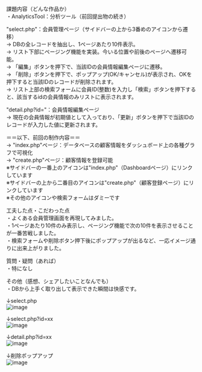 課題内容（どんな作品か）  
・AnalyticsTool：分析ツール（前回提出物の続き）  
  
 "select.php"：会員管理ページ（サイドバーの上から3番めのアイコンから遷移）  
    -> DBの全レコードを抽出し、1ページあたり10件表示。  
    -> リスト下部にページング機能を実装。今いる位置や前後のページへ遷移可能。  
    -> 「編集」ボタンを押下で、当該IDの会員情報編集ページに遷移。  
    -> 「削除」ボタンを押下で、ポップアップ(OK/キャンセル)が表示され、OKを押下すると当該IDのレコードが削除されます。  
    -> リスト上部の検索フォームに会員ID(整数)を入力し「検索」ボタンを押下すると、該当するidの会員情報のみリストに表示されます。  
   
 "detail.php?id="：会員情報編集ページ  
    -> 現在の会員情報が初期値として入っており、「更新」ボタンを押下で当該IDのレコードが入力した値に更新されます。  
  
＝＝以下、前回の制作内容＝＝  
 -> "index.php"ページ：データベースの顧客情報をダッシュボード上の各種グラフで可視化    
 -> "create.php"ページ：顧客情報を登録可能  
 ※サイドバーの一番上のアイコンは"index.php"（Dashboardページ）にリンクしています  
 ※サイドバーの上から二番目のアイコンは"create.php"（顧客登録ページ）にリンクしています  
 ※その他のアイコンや検索フォームはダミーです  
  
工夫した点・こだわった点  
・よくある会員管理画面を再現してみました。  
・1ページあたり10件のみ表示し、ページング機能で次の10件を表示させることが一番苦戦しました。  
・検索フォームや削除ボタン押下後にポップアップが出るなど、一応イメージ通りに出来上がりました。  
  
質問・疑問（あれば）  
・特になし  
  
その他（感想、シェアしたいことなんでも）  
・DBから上手く取り出して表示できた瞬間は快感です。  
  
↓select.php  
![image](https://user-images.githubusercontent.com/81688850/124151515-981b2a00-dacd-11eb-8a40-c95f73c38953.png)  
  
↓select.php?id=xx  
![image](https://user-images.githubusercontent.com/81688850/124151754-da446b80-dacd-11eb-8125-63d59a495058.png)  
  
↓detail.php?id=xx  
![image](https://user-images.githubusercontent.com/81688850/124151817-ecbea500-dacd-11eb-842b-f5be5489d32b.png)
  
↓削除ポップアップ  
![image](https://user-images.githubusercontent.com/81688850/124151962-0bbd3700-dace-11eb-9fda-517f40b51ebe.png)

